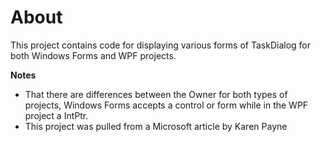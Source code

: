 ﻿# About

This project contains code for displaying various forms of TaskDialog for both Windows Forms and WPF projects. 

**Notes** 

- That there are differences between the Owner for both types of projects, Windows Forms accepts a control or form while in the WPF project a IntPtr.
- This project was pulled from a Microsoft article by Karen Payne